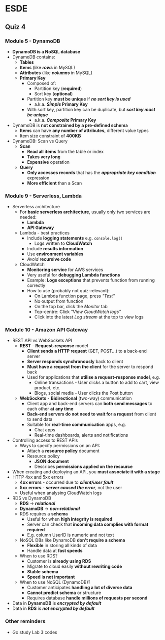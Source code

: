 # ESDE
## Quiz 4
### Module 5 - DynamoDB
- **DynamoDB is a NoSQL database**
- DynamoDB contains:
   - **Tables**
   - **Items** (like ***rows*** in MySQL)
   - **Attributes** (like ***columns*** in MySQL)
   - **Primary Key**
      - Composed of:
         - Partition key (**required**)
         - Sort key (**optional**)
      - Partition key **must be unique** if ***no sort key is used***
         - a.k.a. ***Simple* Primary Key**
      - With sort key, partition key can be duplicate, but ***sort key must be unique***
         - a.k.a. ***Composite* Primary Key**
- DynamoDB is **not constrained by a pre-defined schema**
   - **Items** can have **any number of attributes**, different value types
   - Item size constraint of **400KB**
- DynamoDB: Scan vs Query
   - **Scan**
      - **Read all items** from the table or index
      - **Takes very long**
      - **Expensive** operation
   - **Query**
      - **Only accesses records** that has the ***appropriate key condition*** expression
      - **More efficient** than a Scan
### Module 9 - Serverless, Lambda
- Serverless architecture
   - For **basic serverless architecture**, usually only two services are needed:
      - **Lambda**
      - **API Gateway**
   - Lambda - best practices
      - Include **logging statements** e.g. `console.log()`
         - Logs written to **CloudWatch**
      - Include **results information**
      - Use **environment variables**
      - *Avoid* **recursive code**
   - CloudWatch
      - **Monitoring service** for AWS services
      - Very useful for **debugging Lambda functions**
      - Example: **Logs exceptions** that prevents function from running correctly
      - How to use (probably not quiz-relevant):
         - On Lambda function page, press *"Test"*
         - No output from function
         - On the top bar, click the *Monitor* tab
         - Top-centre: Click *"View CloudWatch logs"*
         - Click into the latest *Log stream* at the top to view logs
### Module 10 - Amazon API Gateway
- REST API vs WebSockets API
   - **REST** - **Request-response** model
      - **Client sends a HTTP request** (GET, POST...) to a back-end server
      - **Server responds synchronously** back to client
      - **Must have a request from the client** for the server to respond back
      - Used for applications that **utilise a request-response model**, e.g.
         - Online transactions - User clicks a button to add to cart, view product, etc.
         - Blogs, social media - User clicks the Post button
   - **WebSockets** - **Bidirectional** (two-way) communication
      - Client app and back-end servers can **both send messages** to each other **at any time**
      - **Back-end servers do not need to wait for a request** from client to send data
      - Suitable for **real-time communication** apps, e.g.
         - Chat apps
         - Real-time dashboards, alerts and notifications
- Controlling access to REST APIs
   - Ways to specify permissions on an API:
      - Attach a **resource policy** document
      - Resource policy
         - **JSON document**
         - Describes **permissions applied on the resource**
- When creating and deploying an API, you **must associate it with a stage**
- HTTP 4xx and 5xx errors
   - **4xx errors** - occurred due to ***client/user fault***
   - **5xx errors** - ***server caused the error***, not the user
   - Useful when analysing CloudWatch logs
- RDS vs DynamoDB
   - **RDS** -> ***relational***
   - **DynamoDB** -> ***non-relational***
   - RDS requires a **schema**
      - Useful for when **high integrity is required**
      - Server can check that **incoming data complies with format required**
      - E.g. column UserID is numeric and not text
   - NoSQL DBs like DynamoDB **don't require a schema**
      - **Flexible** in storing all kinds of data
      - Handle data at **fast speeds**
   - When to use RDS?
      - Customer is **already using RDS**
      - Migrate to cloud easily **without rewriting code**
      - **Stable schema**
      - **Speed is not important**
   - When to use NoSQL (DynamoDB)?
      - Customer anticipates **handling a lot of diverse data**
      - **Cannot predict schema** or structure
      - Requires database **handle millions of requests per second**
- Data in **DynamoDB** is ***encrypted by default***
- Data in **RDS** is ***not encrypted by default***
### Other reminders
- Go study Lab 3 codes

